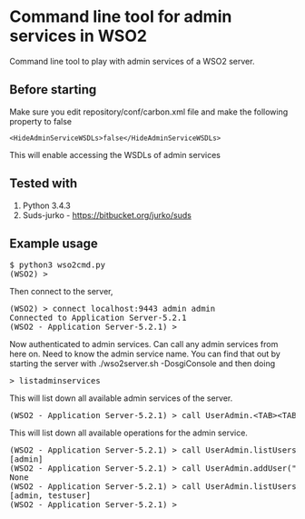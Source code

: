 # Command line tool for admin services in WSO2

Command line tool to play with admin services of a WSO2 server.

## Before starting

Make sure you edit repository/conf/carbon.xml file and make the following property to false

<code>&lt;HideAdminServiceWSDLs&gt;false&lt;/HideAdminServiceWSDLs&gt;</code>

This will enable accessing the WSDLs of admin services

## Tested with

1. Python 3.4.3
2. Suds-jurko - https://bitbucket.org/jurko/suds

## Example usage

<pre>
$ python3 wso2cmd.py
(WSO2) &gt;
</pre>

Then connect to the server,

<pre>
(WSO2) &gt; connect localhost:9443 admin admin
Connected to Application Server-5.2.1
(WSO2 - Application Server-5.2.1) &gt;
</pre>

Now authenticated to admin services. Can call any admin services from here on. Need to know the admin service name. You can find that out by starting the server with ./wso2server.sh -DosgiConsole and then doing

<pre>
&gt; listadminservices
</pre>

This will list down all available admin services of the server.

<pre>
(WSO2 - Application Server-5.2.1) &gt; call UserAdmin.&lt;TAB&gt;&lt;TAB&gt;
</pre>

This will list down all available operations for the admin service.

<pre>
(WSO2 - Application Server-5.2.1) > call UserAdmin.listUsers("*", -1)
[admin]
(WSO2 - Application Server-5.2.1) > call UserAdmin.addUser("testuser", "testpassword", ["admin", "Internal/everyone"], [], None)
None
(WSO2 - Application Server-5.2.1) > call UserAdmin.listUsers("*", -1)
[admin, testuser]
(WSO2 - Application Server-5.2.1) >
</pre>


